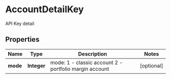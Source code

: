 
# AccountDetailKey

API Key detail

## Properties

Name | Type | Description | Notes
------------ | ------------- | ------------- | -------------
**mode** | **Integer** | mode: 1 - classic account 2 - portfolio margin account |  [optional]

